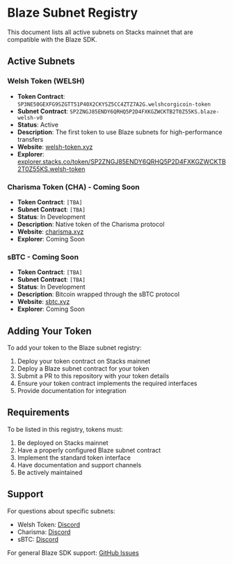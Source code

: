 # Blaze Subnet Registry

This document lists all active subnets on Stacks mainnet that are compatible with the Blaze SDK.

## Active Subnets

### Welsh Token (WELSH)


- **Token Contract**: `SP3NE50GEXFG9SZGTT51P40X2CKYSZ5CC4ZTZ7A2G.welshcorgicoin-token`
- **Subnet Contract**: `SP2ZNGJ85ENDY6QRHQ5P2D4FXKGZWCKTB2T0Z55KS.blaze-welsh-v0`
- **Status**: Active
- **Description**: The first token to use Blaze subnets for high-performance transfers
- **Website**: [welsh-token.xyz](https://welsh-token.xyz)
- **Explorer**: [explorer.stacks.co/token/SP2ZNGJ85ENDY6QRHQ5P2D4FXKGZWCKTB2T0Z55KS.welsh-token](https://explorer.stacks.co/token/SP2ZNGJ85ENDY6QRHQ5P2D4FXKGZWCKTB2T0Z55KS.welsh-token)

### Charisma Token (CHA) - Coming Soon


- **Token Contract**: `[TBA]`
- **Subnet Contract**: `[TBA]`
- **Status**: In Development
- **Description**: Native token of the Charisma protocol
- **Website**: [charisma.xyz](https://charisma.xyz)
- **Explorer**: Coming Soon

### sBTC - Coming Soon


- **Token Contract**: `[TBA]`
- **Subnet Contract**: `[TBA]`
- **Status**: In Development
- **Description**: Bitcoin wrapped through the sBTC protocol
- **Website**: [sbtc.xyz](https://sbtc.xyz)
- **Explorer**: Coming Soon

## Adding Your Token

To add your token to the Blaze subnet registry:

1. Deploy your token contract on Stacks mainnet
2. Deploy a Blaze subnet contract for your token
3. Submit a PR to this repository with your token details
4. Ensure your token contract implements the required interfaces
5. Provide documentation for integration

## Requirements

To be listed in this registry, tokens must:

1. Be deployed on Stacks mainnet
2. Have a properly configured Blaze subnet contract
3. Implement the standard token interface
4. Have documentation and support channels
5. Be actively maintained

## Support

For questions about specific subnets:

- Welsh Token: [Discord](https://discord.gg/welsh)
- Charisma: [Discord](https://discord.gg/charisma)
- sBTC: [Discord](https://discord.gg/sbtc)

For general Blaze SDK support: [GitHub Issues](https://github.com/your-repo/blaze-sdk/issues) 